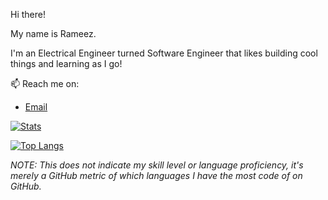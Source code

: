 Hi there!

My name is Rameez. 

I'm an Electrical Engineer turned Software Engineer that likes building cool things and learning as I go!

📫 Reach me on:
- [Email](mailto:rameez@rameezkhan.dev)

[![Stats](https://github-readme-stats.vercel.app/api?username=rameezk&show_icons=true&theme=tokyonight&count_private=true)](https://github.com/anuraghazra/github-readme-stats)

[![Top Langs](https://github-readme-stats.vercel.app/api/top-langs/?username=rameezk&layout=compact&theme=tokyonight)](https://github.com/anuraghazra/github-readme-stats)

_NOTE: This does not indicate my skill level or language proficiency, it's merely a GitHub metric of which languages I have the most code of on GitHub._

<!--
**rameezk/rameezk** is a ✨ _special_ ✨ repository because its `README.md` (this file) appears on your GitHub profile.

Here are some ideas to get you started:

- 🔭 I’m currently working on ...
- 🌱 I’m currently learning ...
- 👯 I’m looking to collaborate on ...
- 🤔 I’m looking for help with ...
- 💬 Ask me about ...
- 📫 How to reach me: ...
- 😄 Pronouns: ...
- ⚡ Fun fact: ...
-->
